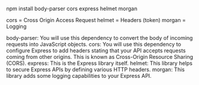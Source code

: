 npm install body-parser cors express helmet morgan

cors = Cross Origin Access Request
helmet = Headers (token)
morgan = Logging

body-parser: You will use this dependency to convert the body of incoming requests into JavaScript objects.
cors: You will use this dependency to configure Express to add headers stating that your API accepts requests coming from other origins. This is known as Cross-Origin Resource Sharing (CORS).
express: This is the Express library itself.
helmet: This library helps to secure Express APIs by defining various HTTP headers.
morgan: This library adds some logging capabilities to your Express API.